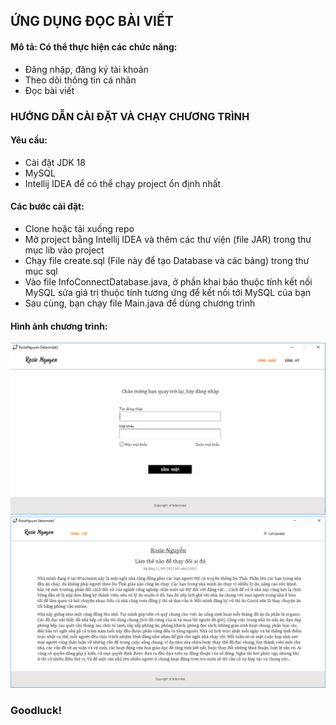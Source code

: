 ## ỨNG DỤNG ĐỌC BÀI VIẾT
#### Mô tả: Có thể thực hiện các chức năng:
-   Đăng nhập, đăng ký tài khoản
-   Theo dõi thông tin cá nhân
-   Đọc bài viết
### HƯỚNG DẪN CÀI ĐẶT VÀ CHẠY CHƯƠNG TRÌNH
#### Yêu cầu:
-   Cài đặt JDK 18
-   MySQL
-   Intellij IDEA để có thể chạy project ổn định nhất
#### Các bước cài đặt:
-   Clone hoặc tải xuống repo
-   Mở project bằng Intellij IDEA và thêm các thư viện (file JAR) trong thư mục lib vào project
-   Chạy file create.sql (File này để tạo Database và các bảng) trong thư mục sql
-   Vào file InfoConnectDatabase.java, ở phần khai báo thuộc tính kết nối MySQL sửa giá trị thuộc tính tương ứng để kết nối tới MySQL của bạn
-   Sau cùng, bạn chạy file Main.java để dùng chương trình
#### Hình ảnh chương trình:
<img src="/image_readme/1.PNG">
<img src="/image_readme/2.PNG">

### Goodluck!
